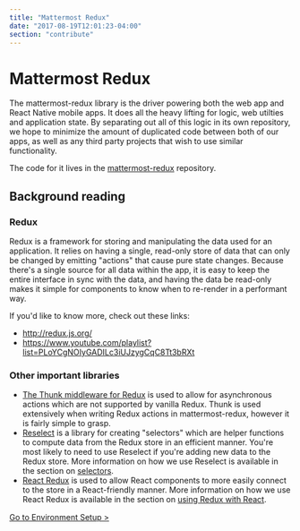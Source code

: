 ```yaml
---
title: "Mattermost Redux"
date: "2017-08-19T12:01:23-04:00"
section: "contribute"
---
```


# Mattermost Redux

The mattermost-redux library is the driver powering both the web app and React Native mobile apps. It does all the heavy lifting for logic, web utilties and application state. By separating out all of this logic in its own repository, we hope to minimize the amount of duplicated code between both of our apps, as well as any third party projects that wish to use similar functionality.

The code for it lives in the [mattermost-redux](https://github.com/mattermost/mattermost-redux) repository.

## Background reading

### Redux

Redux is a framework for storing and manipulating the data used for an application. It relies on having a single, read-only store of data that can only be changed by emitting "actions" that cause pure state changes. Because there's a single source for all data within the app, it is easy to keep the entire interface in sync with the data, and having the data be read-only makes it simple for components to know when to re-render in a performant way.

If you'd like to know more, check out these links:

* http://redux.js.org/
* https://www.youtube.com/playlist?list=PLoYCgNOIyGADILc3iUJzygCqC8Tt3bRXt

### Other important libraries

* [The Thunk middleware for Redux](https://github.com/gaearon/redux-thunk) is used to allow for asynchronous actions which are not supported by vanilla Redux. Thunk is used extensively when writing Redux actions in mattermost-redux, however it is fairly simple to grasp.
* [Reselect](https://github.com/reactjs/reselect) is a library for creating "selectors" which are helper functions to compute data from the Redux store in an efficient manner. You're most likely to need to use Reselect if you're adding new data to the Redux store. More information on how we use Reselect is available in the section on [selectors](/contribute/redux/selectors).
* [React Redux](https://github.com/reactjs/react-redux) is used to allow React components to more easily connect to the store in a React-friendly manner. More information on how we use React Redux is available in the section on [using Redux with React](/contribute/redux/react-redux).

<div style="margin-top: 15px;">
<span class="pull-right"><a href="/contribute/redux/developer-setup/">Go to Environment Setup ></a></span>
</div>
<br/>
